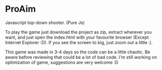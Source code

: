 # ProAim
Javascript top-down shooter. (Pure Js)

To play the game just download the project as zip, extract wherever you want, and just open the index.html with your favourite browser (Except Internet Explorer :D). If you see the screen to big, just zoom out a little :).

This game was made in 3-4 days so the code can be a little chaotic. Be aware before reviewing that could be a lot of bad code.
I'm still working on optimization of game, suggestions are very welcome :D
